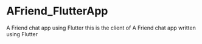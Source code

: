 # AFriend_FlutterApp
A Friend chat app using Flutter
this is the client of A Friend chat app written using Flutter
